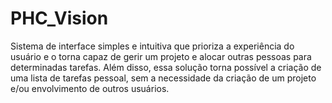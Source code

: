 # PHC_Vision
Sistema de interface simples e intuitiva que prioriza a experiência do usuário e o torna capaz de gerir um projeto e alocar outras pessoas para determinadas tarefas. Além disso, essa solução torna possível a criação de uma lista de tarefas pessoal, sem a necessidade da criação de um projeto e/ou envolvimento de outros usuários.
